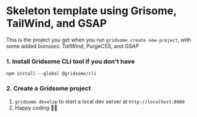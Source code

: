 # Skeleton template using Grisome, TailWind, and GSAP

This is the project you get when you run `gridsome create new-project`,
with some added bonuses: *TailWind*, PurgeCSS, and *GSAP*

### 1. Install Gridsome CLI tool if you don't have

`npm install --global @gridsome/cli`

### 2. Create a Gridsome project

1. `gridsome develop` to start a local dev server at `http://localhost:8080`
2. Happy coding 🎉🙌
